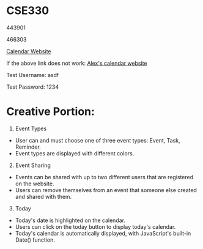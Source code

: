 # CSE330
443901

466303

[Calendar Website](http://ec2-3-16-156-72.us-east-2.compute.amazonaws.com/~mikejoo/module5/group/calendar.php)

If the above link does not work: 
[Alex's calendar website](http://ec2-3-133-92-116.us-east-2.compute.amazonaws.com/~alexteng/module5/module5-group-443901-466303/calendar.php)

Test Username: asdf

Test Password: 1234

# Creative Portion:
1.  Event Types
  - User can and must choose one of three event types: Event, Task, Reminder.
  - Event types are displayed with different colors.
2.  Event Sharing
  - Events can be shared with up to two different users that are registered on the website.
  - Users can remove themselves from an event that someone else created and shared with them.
3.  Today
  - Today's date is highlighted on the calendar.
  - Users can click on the today button to display today's calendar.
  - Today's calendar is automatically displayed, with JavaScript's built-in Date() function.
